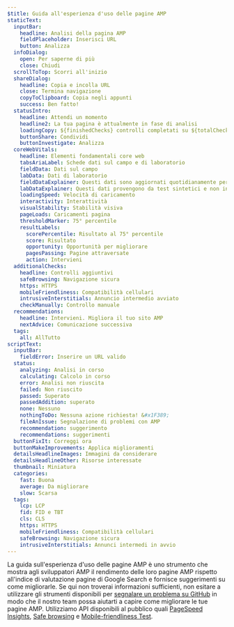 ```yaml
---
$title: Guida all'esperienza d'uso delle pagine AMP
staticText:
  inputBar:
    headline: Analisi della pagina AMP
    fieldPlaceholder: Inserisci URL
    button: Analizza
  infoDialog:
    open: Per saperne di più
    close: Chiudi
  scrollToTop: Scorri all'inizio
  shareDialog:
    headline: Copia e incolla URL
    close: Termina navigazione
    copyToClipboard: Copia negli appunti
    success: Ben fatto!
  statusIntro:
    headline: Attendi un momento
    headline2: La tua pagina è attualmente in fase di analisi
    loadingCopy: ${finishedChecks} controlli completati su ${totalChecks} controlli
    buttonShare: Condividi
    buttonInvestigate: Analizza
  coreWebVitals:
    headline: Elementi fondamentali core web
    tabsAriaLabel: Schede dati sul campo e di laboratorio
    fieldData: Dati sul campo
    labData: Dati di laboratorio
    fieldDataExplainer: Questi dati sono aggiornati quotidianamente per il periodo di 28 giorni in corso.
    labDataExplainer: Questi dati provengono da test sintetici e non influiscono sull'esperienza della pagina.
    loadingSpeed: Velocità di caricamento
    interactivity: Interattività
    visualStability: Stabilità visiva
    pageLoads: Caricamenti pagina
    thresholdMarker: 75° percentile
    resultLabels:
      scorePercentile: Risultato al 75° percentile
      score: Risultato
      opportunity: Opportunità per migliorare
      pagesPassing: Pagine attraversate
      action: Intervieni
  additionalChecks:
    headline: Controlli aggiuntivi
    safeBrowsing: Navigazione sicura
    https: HTTPS
    mobileFriendliness: Compatibilità cellulari
    intrusiveInterstitials: Annuncio intermedio avviato
    checkManually: Controllo manuale
  recommendations:
    headline: Intervieni. Migliora il tuo sito AMP
    nextAdvice: Comunicazione successiva
  tags:
    all: AllTutto
scriptText:
  inputBar:
    fieldError: Inserire un URL valido
  status:
    analyzing: Analisi in corso
    calculating: Calcolo in corso
    error: Analisi non riuscita
    failed: Non riuscito
    passed: Superato
    passedAddition: superato
    none: Nessuno
    nothingToDo: Nessuna azione richiesta! &#x1F389;
    fileAnIssue: Segnalazione di problemi con AMP
    recommendation: suggerimento
    recommendations: suggerimenti
  buttonFixIt: Correggi ora
  buttonMakeImprovements: Applica miglioramenti
  detailsHeadlineImages: Immagini da considerare
  detailsHeadlineOther: Risorse interessate
  thumbnail: Miniatura
  categories:
    fast: Buona
    average: Da migliorare
    slow: Scarsa
  tags:
    lcp: LCP
    fid: FID e TBT
    cls: CLS
    https: HTTPS
    mobileFriendliness: Compatibilità cellulari
    safeBrowsing: Navigazione sicura
    intrusiveInterstitials: Annunci intermedi in avvio
---
```


La guida sull'esperienza d'uso delle pagine AMP è uno strumento che mostra agli sviluppatori AMP il rendimento delle loro pagine AMP rispetto all'indice di valutazione pagine di Google Search e fornisce suggerimenti su come migliorarle. Se qui non troverai informazioni sufficienti, non esitare a utilizzare gli strumenti disponibili per [segnalare un problema su GitHub](https://github.com/ampproject/amphtml/issues/new?assignees=&labels=Type:+Page+experience&template=page-experience.md&title=Page+experience+issue) in modo che il nostro team possa aiutarti a capire come migliorare le tue pagine AMP. Utilizziamo API disponibili al pubblico quali [PageSpeed Insights](https://developers.google.com/speed/pagespeed/insights/?hl=it), [Safe browsing](https://developers.google.com/safe-browsing/v4/lookup-api?hl=it) e [Mobile-friendliness Test](https://search.google.com/test/mobile-friendly?hl=it).

